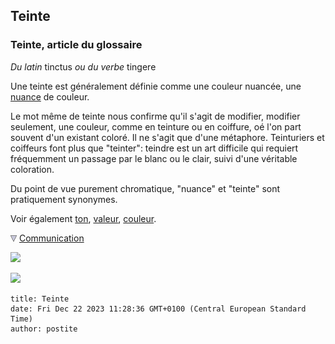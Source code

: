 ## Teinte
### Teinte, article du glossaire
 _Du latin_ tinctus _ou du verbe_ tingere

Une teinte est généralement définie comme une couleur nuancée, une [nuance](nuance.html) de couleur.

Le mot même de teinte nous confirme qu'il s'agit de modifier, modifier seulement, une couleur, comme en teinture ou en coiffure, oé l'on part souvent d'un existant coloré. Il ne s'agit que d'une métaphore. Teinturiers et coiffeurs font plus que "teinter": teindre est un art difficile qui requiert fréquemment un passage par le blanc ou le clair, suivi d'une véritable coloration.

Du point de vue purement chromatique, "nuance" et "teinte" sont pratiquement synonymes.

Voir également [ton](ton.html), [valeur](valeur.html), [couleur](couleur.html).



![](images/flechebas.gif) [Communication](http://www.artrealite.com/annonceurs.htm) 

[![](https://cbonvin.fr/sites/regie.artrealite.com/visuels/campagne1.png)](index-2.html#20131014)

![](https://cbonvin.fr/sites/regie.artrealite.com/visuels/campagne2.png)
```
title: Teinte
date: Fri Dec 22 2023 11:28:36 GMT+0100 (Central European Standard Time)
author: postite
```
